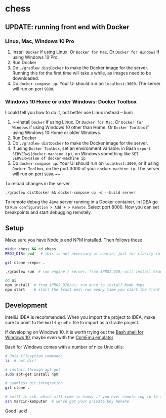 # chess

## UPDATE: running front end with Docker

### Linux, Mac, Windows 10 Pro

1. Install `Docker` if using Linux. Or `Docker for Mac`. Or `Docker for Windows` if using Windows 10 Pro.
2. Run Docker
3. Do `./gradlew distDocker` to make the Docker image for the server. Running this for the first time will
    take a while, as images need to be downloaded.
4. Do `docker-compose up`. Your UI should run on `localhost:3000`. The server will run on port `9090`.

### Windows 10 Home or older Windows: Docker Toolbox

I could tell you how to do it, but better use Linux instead – bum

1. ~~Install `Docker` if using Linux. Or `Docker for Mac`. Or `Docker for Windows` if using Windows 10 other than Home.
    Or `Docker Toolbox` if using Windows 10 Home or older Windows.
2. Run Docker
3. Do `./gradlew distDocker` to make the Docker image for the server.
4. If using `Docker Toolbox`, set an environment variable: in Bash `export SERVER=$(docker-machine ip)`,
    on Windows something like `SET SERVER=value of docker-machine ip`
5. Do `docker-compose up`. Your UI should run on `localhost:3000`, or if using `Docker Toolbox`, on the port 3000
    of your `docker-machine ip`. The server will run on port `9090`.~~

To reload changes in the server

```
./gradlew distDocker && docker-compose up -d --build server
```

To remote debug the Java server running in a Docker container, in IDEA go to
`Run configuration > Add + > Remote`. Select port 8000. Now you can set breakpoints
and start debugging remotely.

## Setup

Make sure you have Node.js and NPM installed. Then follows these

```sh
mkdir chess && cd chess 
PROJ_DIR=`pwd`  # this is not necessary of course, just for clarity in what follows

git clone <repo> .

./gradlew run  # run engine / server; from $PROJ_DIR; will install Gradle if you don't have it yet

cd ui
npm install  # from $PROJ_DIR/ui; run once to install Node deps
npm start    # start the front end; run every time you start the front end
```

## Development

IntelliJ IDEA is recommended. When you import the project to IDEA, make sure to point to the `build.gradle` file 
to import as a Gradle project.

If developing on Windows 10, it is worth trying out the [Bash shell for Windows 10](https://www.howtogeek.com/249966/how-to-install-and-use-the-linux-bash-shell-on-windows-10/), maybe even with the [ComEmu emulator](https://conemu.github.io/)

Bash for Windows comes with a number of nice Unix utils:

```sh
# Unix filesystem commands
ls  # not dir!

# install through apt-get
sudo apt-get install npm

# seamless git integration
git clone .

# built-in ssh, which will come in handy if you ever remote log in to the cloud or virtual machines
ssh marcin-komputer  # we've got your private key hehehe
```

Good luck!
